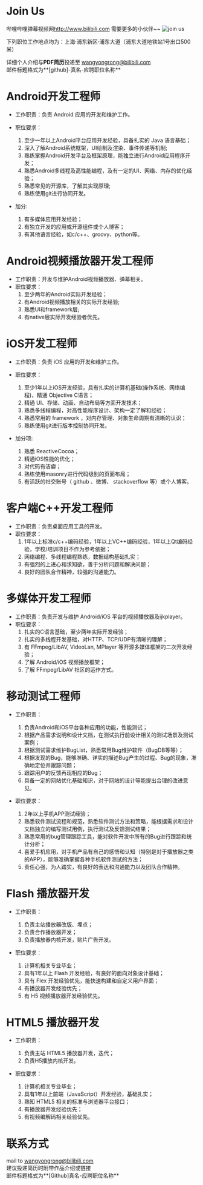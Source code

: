 Join Us
====
哔哩哔哩弹幕视频网<http://www.bilibili.com> 需要更多的小伙伴~~
![join us](http://ww3.sinaimg.cn/large/74785e9djw1ej44a166duj20hs0b40tz.jpg)

下列职位工作地点均为：上海·浦东新区·浦东大道（浦东大道地铁站1号出口500米）  

详细个人介绍与**PDF简历**投递至 <wangyongrong@bilibili.com>  
邮件标题格式为**[github]-真名-应聘职位名称**  

Android开发工程师
====
- 工作职责：负责 Android 应用的开发和维护工作。 
- 职位要求：
	1. 至少一年以上Android平台应用开发经验，具备扎实的 Java 语言基础；
	2. 深入了解Android系统框架，UI绘制及渲染、事件传递等机制;
	3. 熟练掌握Android开发平台及框架原理，能独立进行Android应用程序开发；
	4. 熟悉Android多线程及高性能编程，及有一定的UI、网络、内存的优化经验；
	5. 熟悉常见的开源库，了解其实现原理;
	6. 熟练使用git进行协同开发。

- 加分:  	
	1. 有多媒体应用开发经验；
	2. 有独立开发的应用或开源组件或个人博客；  
	3. 有其他语言经验，如c/c++、groovy、python等。

Android视频播放器开发工程师
===
- 工作职责：开发与维护Android视频播放器、弹幕相关。
- 职位要求：
	1. 至少两年的Android实际开发经验；  
	2. 有Android视频播放相关的实际开发经验;   
	3. 熟悉UI和framework层;   
	4. 有native层实际开发经验者优先。

iOS开发工程师
===
- 工作职责：负责 iOS 应用的开发和维护工作。
- 职位要求：
	1. 至少1年以上iOS开发经验，具有扎实的计算机基础(操作系统、网络编程)，精通 Objective C语言；
	2. 精通 UI、存储、动画、自动布局等方面开发技术；
	3. 熟悉多线程编程，对高性能程序设计、架构一定了解和经验；
	4. 熟悉常用的 framework ，对内存管理、对象生命周期有清晰的认识；
	5. 熟练使用git进行版本控制协同开发。

- 加分项:
	1. 熟悉 ReactiveCocoa；
	2. 精通iOS性能的优化；
	3. 对代码有洁癖；
	4. 熟练使用masonry进行代码级别的页面布局；
	5. 有活跃的社交账号（ github 、微博、 stackoverflow 等）或个人博客。

客户端C++开发工程师
===
- 工作职责：负责桌面应用工具的开发。  
- 职位要求：
	1. 1年以上标准c/c++编码经验，1年以上VC++编码经验，1年以上Qt编码经验，学校/培训项目不作为参考依据；
	2. 网络编程、多线程编程熟练，数据结构基础扎实；
	3. 有强烈的上进心和求知欲，善于分析问题和解决问题；
	4. 良好的团队合作精神，较强的沟通能力。
	
多媒体开发工程师
===
- 工作职责：负责开发与维护 Android/iOS 平台的视频播放器及ijkplayer。  
- 职位要求：
	1. 扎实的C语言基础，至少两年实际开发经验；
	2. 扎实的多线程开发基础，对HTTP、TCP/UDP有清晰的理解；
	3. 有 FFmpeg/LibAV, VideoLan, MPlayer 等开源多媒体框架的二次开发经验；
	4. 了解 Android/iOS 视频播放框架；
	5. 了解 FFmpeg/LibAV 社区的运作方式。
		
移动测试工程师
===
- 工作职责：
	1. 负责Android和iOS平台各种应用的功能，性能测试； 	2. 根据产品需求说明和设计文档，在测试执行前设计相关的测试场景及测试案例； 	3. 根据测试需求维护BugList，熟悉常用Bug维护软件（BugDB等等）； 	4. 根据发现的Bug，能够准确、详实的描述Bug产生的过程、Bug的现象，准确地定位并跟踪问题； 	5. 跟踪用户的反馈再现相应的Bug；	6. 具备一定的网站优化基础知识，对于网站的设计等能提出合理的改进意见。  
- 职位要求：
	1. 2年以上手机APP测试经验；
	2. 熟悉软件测试流程和规范，熟悉软件测试方法和策略，能根据需求和设计文档独立的编写测试用例，执行测试及反馈测试结果；
	3. 熟悉常用的bug管理跟踪工具，能对软件开发中所有的Bug进行跟踪和统计分析；
	4. 喜爱手机应用，对手机产品有自己的感悟和认知（特别是对于播放器之类的APP），能够准确掌握各种手机软件测试的方法；
	5. 责任心强，为人踏实，有良好的表达和沟通能力以及团队合作精神。
	
Flash 播放器开发
===
- 工作职责：
    1. 负责主站播放器改版、埋点；
    2. 负责合作播放器开发；
    3. 负责播放器内核开发，贴片广告开发。
    
- 职位要求：
	1. 计算机相关专业毕业；
	2. 具有1年以上 Flash 开发经验，有良好的面向对象设计基础；
	3. 具有 Flex 开发经验优先，能快速构建和自定义用户界面；
	4. 有播放器开发经验优先；
	5. 有 H5 视频播放器开发经验优先。

HTML5 播放器开发
===
- 工作职责：
	1. 负责主站 HTML5 播放器开发，迭代；
	2. 负责H5播放内核开发。
    
- 职位要求：
	1. 计算机相关专业毕业；
	2. 具有1年以上前端（JavaScript）开发经验，基础扎实；
	3. 熟知 HTML5 相关的标准与浏览器平台接口；
	4. 有播放器开发经验优先；
	5. 有视频编解码相关经验优先。


联系方式
===
mail to <wangyongrong@bilibili.com>   
建议投递简历时附带作品介绍或链接  
邮件标题格式为**[Github]真名-应聘职位名称**  
